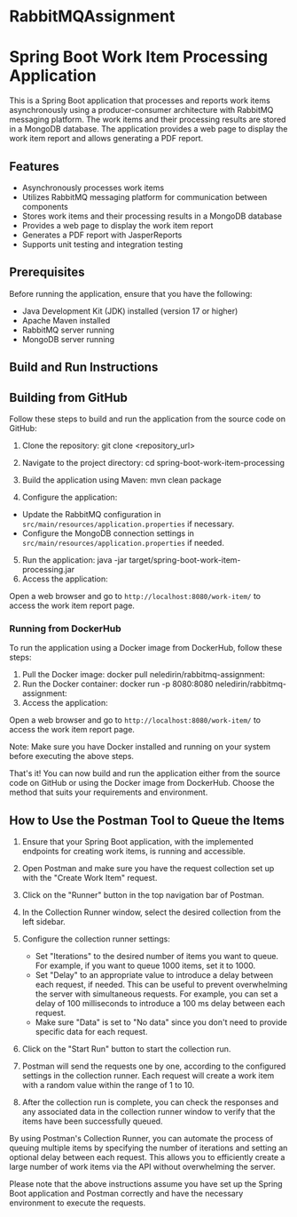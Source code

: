 # RabbitMQAssignment

# Spring Boot Work Item Processing Application

This is a Spring Boot application that processes and reports work items asynchronously using a producer-consumer architecture with RabbitMQ messaging platform. The work items and their processing results are stored in a MongoDB database. The application provides a web page to display the work item report and allows generating a PDF report.

## Features

- Asynchronously processes work items
- Utilizes RabbitMQ messaging platform for communication between components
- Stores work items and their processing results in a MongoDB database
- Provides a web page to display the work item report
- Generates a PDF report with JasperReports
- Supports unit testing and integration testing

## Prerequisites

Before running the application, ensure that you have the following:

- Java Development Kit (JDK) installed (version 17 or higher)
- Apache Maven installed
- RabbitMQ server running
- MongoDB server running

## Build and Run Instructions
## Building from GitHub
Follow these steps to build and run the application from the source code on GitHub:

1. Clone the repository: git clone <repository_url>

2. Navigate to the project directory: cd spring-boot-work-item-processing
3. Build the application using Maven: mvn clean package
4. Configure the application:

- Update the RabbitMQ configuration in `src/main/resources/application.properties` if necessary.
- Configure the MongoDB connection settings in `src/main/resources/application.properties` if needed.

5. Run the application: java -jar target/spring-boot-work-item-processing.jar
6. Access the application:

Open a web browser and go to `http://localhost:8080/work-item/` to access the work item report page.

### Running from DockerHub

To run the application using a Docker image from DockerHub, follow these steps:

1. Pull the Docker image: docker pull neledirin/rabbitmq-assignment:<tag>
2. Run the Docker container: docker run -p 8080:8080 neledirin/rabbitmq-assignment:<tag>
3. Access the application:

Open a web browser and go to `http://localhost:8080/work-item/` to access the work item report page.

Note: Make sure you have Docker installed and running on your system before executing the above steps.

That's it! You can now build and run the application either from the source code on GitHub or using the Docker image from DockerHub. Choose the method that suits your requirements and environment.


## How to Use the Postman Tool to Queue the Items

1. Ensure that your Spring Boot application, with the implemented endpoints for creating work items, is running and accessible.

2. Open Postman and make sure you have the request collection set up with the "Create Work Item" request.

3. Click on the "Runner" button in the top navigation bar of Postman.

4. In the Collection Runner window, select the desired collection from the left sidebar.

5. Configure the collection runner settings:
   - Set "Iterations" to the desired number of items you want to queue. For example, if you want to queue 1000 items, set it to 1000.
   - Set "Delay" to an appropriate value to introduce a delay between each request, if needed. This can be useful to prevent overwhelming the server with simultaneous requests. For example, you can set a delay of 100 milliseconds to introduce a 100 ms delay between each request.
   - Make sure "Data" is set to "No data" since you don't need to provide specific data for each request.

6. Click on the "Start Run" button to start the collection run.

7. Postman will send the requests one by one, according to the configured settings in the collection runner. Each request will create a work item with a random value within the range of 1 to 10.

8. After the collection run is complete, you can check the responses and any associated data in the collection runner window to verify that the items have been successfully queued.

By using Postman's Collection Runner, you can automate the process of queuing multiple items by specifying the number of iterations and setting an optional delay between each request. This allows you to efficiently create a large number of work items via the API without overwhelming the server.

Please note that the above instructions assume you have set up the Spring Boot application and Postman correctly and have the necessary environment to execute the requests.
